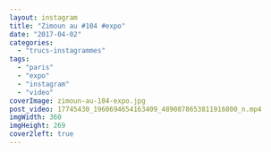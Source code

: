 ```yaml
---
layout: instagram
title: "Zimoun au #104 #expo"
date: "2017-04-02"
categories: 
  - "trucs-instagrammes"
tags: 
  - "paris"
  - "expo"
  - "instagram"
  - "video"
coverImage: zimoun-au-104-expo.jpg
post_video: 17745430_1960694654163409_4890878653811916800_n.mp4
imgWidth: 360
imgHeight: 269
cover2left: true
---
```

